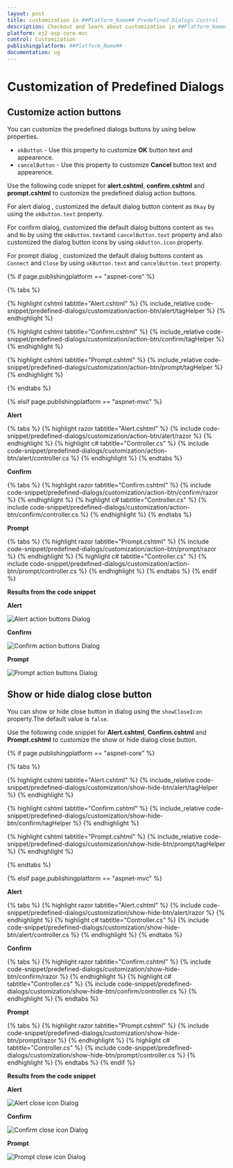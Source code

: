 ```yaml
---
layout: post
title: customization in ##Platform_Name## Predefined Dialogs Control
description: Checkout and learn about customization in ##Platform_Name## Predefined Dialogs of Syncfusion Essential JS 2 and more details.
platform: ej2-asp-core-mvc
control: Customization
publishingplatform: ##Platform_Name##
documentation: ug
---
```


# Customization of Predefined Dialogs 

## Customize action buttons

You can customize the predefined dialogs buttons by using below properties.
* `okButton` - Use this property to customize **OK** button text and appearence.
* `cancelButton` - Use this property to customize **Cancel** button text and appearence.

Use the following code snippet for **alert.cshtml**, **confirm.cshtml** and **prompt.cshtml** to customize the predefined dialog action buttons.

For alert dialog , customized the default dialog button content as `Okay` by using the `okButton.text` property.

For confirm dialog, customized the default dialog buttons content as `Yes` and `No` by using the `okButton.text`and `cancelButton.text` property and also customized the dialog button icons by using `okButton.icon` property.

For prompt dialog , customized the default dialog buttons content as `Connect` and `Close` by using `okButton.text` and `cancelButton.text` property.

{% if page.publishingplatform == "aspnet-core" %}

{% tabs %}

{% highlight cshtml tabtitle="Alert.cshtml" %}
{% include_relative code-snippet/predefined-dialogs/customization/action-btn/alert/tagHelper %}
{% endhighlight %}

{% highlight cshtml tabtitle="Confirm.cshtml" %}
{% include_relative code-snippet/predefined-dialogs/customization/action-btn/confirm/tagHelper %}
{% endhighlight %}

{% highlight cshtml tabtitle="Prompt.cshtml" %}
{% include_relative code-snippet/predefined-dialogs/customization/action-btn/prompt/tagHelper %}
{% endhighlight %}

{% endtabs %}

{% elsif page.publishingplatform == "aspnet-mvc" %}

**Alert**

{% tabs %}
{% highlight razor tabtitle="Alert.cshtml" %}
{% include code-snippet/predefined-dialogs/customization/action-btn/alert/razor %}
{% endhighlight %}
{% highlight c# tabtitle="Controller.cs" %}
{% include code-snippet/predefined-dialogs/customization/action-btn/alert/controller.cs %}
{% endhighlight %}
{% endtabs %}

**Confirm**

{% tabs %}
{% highlight razor tabtitle="Confirm.cshtml" %}
{% include code-snippet/predefined-dialogs/customization/action-btn/confirm/razor %}
{% endhighlight %}
{% highlight c# tabtitle="Controller.cs" %}
{% include code-snippet/predefined-dialogs/customization/action-btn/confirm/controller.cs %}
{% endhighlight %}
{% endtabs %}

**Prompt**

{% tabs %}
{% highlight razor tabtitle="Prompt.cshtml" %}
{% include code-snippet/predefined-dialogs/customization/action-btn/prompt/razor %}
{% endhighlight %}
{% highlight c# tabtitle="Controller.cs" %}
{% include code-snippet/predefined-dialogs/customization/action-btn/prompt/controller.cs %}
{% endhighlight %}
{% endtabs %}
{% endif %}

**Results from the code snippet**

**Alert**

![Alert action buttons Dialog](../images/alert-custom-action-btn.png)

**Confirm**

![Confirm action buttons Dialog](../images/confirm-custom-action-btn.png)

**Prompt**

![Prompt action buttons Dialog](../images/Prompt-custom-action-btn.png)

## Show or hide dialog close button 

You can show or hide close button in dialog using the `showCloseIcon` property.The default value is `false`.

Use the following code snippet for **Alert.cshtml**, **Confirm.cshtml** and **Prompt.cshtml** to customize the show or hide dialog close button.

{% if page.publishingplatform == "aspnet-core" %}

{% tabs %}

{% highlight cshtml tabtitle="Alert.cshtml" %}
{% include_relative code-snippet/predefined-dialogs/customization/show-hide-btn/alert/tagHelper %}
{% endhighlight %}

{% highlight cshtml tabtitle="Confirm.cshtml" %}
{% include_relative code-snippet/predefined-dialogs/customization/show-hide-btn/confirm/tagHelper %}
{% endhighlight %}

{% highlight cshtml tabtitle="Prompt.cshtml" %}
{% include_relative code-snippet/predefined-dialogs/customization/show-hide-btn/prompt/tagHelper %}
{% endhighlight %}

{% endtabs %}

{% elsif page.publishingplatform == "aspnet-mvc" %}

**Alert**

{% tabs %}
{% highlight razor tabtitle="Alert.cshtml" %}
{% include code-snippet/predefined-dialogs/customization/show-hide-btn/alert/razor %}
{% endhighlight %}
{% highlight c# tabtitle="Controller.cs" %}
{% include code-snippet/predefined-dialogs/customization/show-hide-btn/alert/controller.cs %}
{% endhighlight %}
{% endtabs %}

**Confirm**

{% tabs %}
{% highlight razor tabtitle="Confirm.cshtml" %}
{% include code-snippet/predefined-dialogs/customization/show-hide-btn/confirm/razor %}
{% endhighlight %}
{% highlight c# tabtitle="Controller.cs" %}
{% include code-snippet/predefined-dialogs/customization/show-hide-btn/confirm/controller.cs %}
{% endhighlight %}
{% endtabs %}

**Prompt**

{% tabs %}
{% highlight razor tabtitle="Prompt.cshtml" %}
{% include code-snippet/predefined-dialogs/customization/show-hide-btn/prompt/razor %}
{% endhighlight %}
{% highlight c# tabtitle="Controller.cs" %}
{% include code-snippet/predefined-dialogs/customization/show-hide-btn/prompt/controller.cs %}
{% endhighlight %}
{% endtabs %}
{% endif %}

**Results from the code snippet**

**Alert**

![Alert close icon Dialog](../images/alert-show-hide-btn.png)

**Confirm**

![Confirm close icon Dialog](../images/alert-show-hide-btn.png)

**Prompt**

![Prompt close icon Dialog](../images/alert-show-hide-btn.png)


